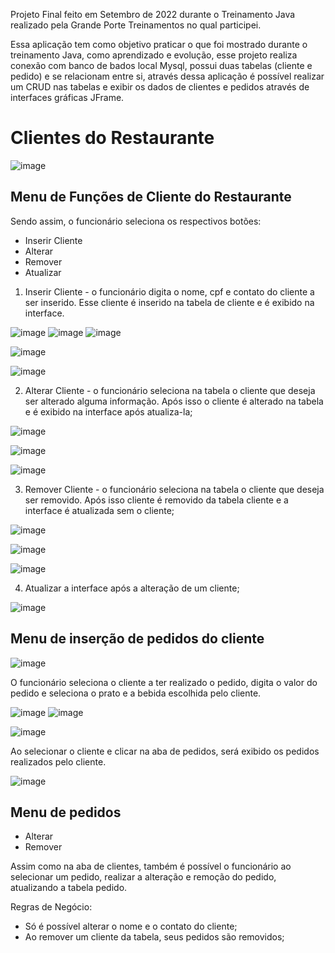 Projeto Final feito em Setembro de 2022 durante o Treinamento Java realizado pela Grande Porte Treinamentos no qual participei.

Essa aplicação tem como objetivo praticar o que foi mostrado durante o treinamento Java, como aprendizado e evolução, esse projeto realiza conexão 
com banco de bados local Mysql, possui duas tabelas (cliente e pedido) e se relacionam entre si, através dessa aplicação é possível 
realizar um CRUD nas tabelas e exibir os dados de clientes e pedidos através de interfaces gráficas JFrame.

# Clientes do Restaurante

![image](https://user-images.githubusercontent.com/68198636/194935379-4302ab13-78ed-4c10-80aa-87ff44c825c9.png)

 
## Menu de Funções de Cliente do Restaurante

Sendo assim, o funcionário  seleciona os respectivos botões: 

  * Inserir Cliente
  * Alterar
  * Remover
  * Atualizar
  
   1. Inserir Cliente - o funcionário digita o nome, cpf e contato do cliente a ser inserido. Esse cliente é inserido na tabela de cliente e é exibido na interface.  
   
   ![image](https://user-images.githubusercontent.com/68198636/194936716-32aac772-d3ae-421e-bd8e-0748c64d15a1.png) 
   ![image](https://user-images.githubusercontent.com/68198636/194936760-88572c8b-c945-4921-b205-610e74e35f50.png)
   ![image](https://user-images.githubusercontent.com/68198636/194936899-81135b0d-05b6-48bb-960b-d5788610e41a.png)
    
   ![image](https://user-images.githubusercontent.com/68198636/194936976-236424b8-cc55-4771-b11e-9d754e50a1ef.png)
   
   ![image](https://user-images.githubusercontent.com/68198636/194937025-adc3ca1e-59c7-49ad-acf0-b62bfaf03750.png)

   2. Alterar Cliente - o funcionário seleciona na tabela o cliente que deseja ser alterado alguma informação. 
      Após isso o cliente é alterado na tabela e é exibido na interface após atualiza-la;
   
   ![image](https://user-images.githubusercontent.com/68198636/194937226-7283aaf3-2f31-4fe0-9284-72aecac1935a.png)
   
   ![image](https://user-images.githubusercontent.com/68198636/194937607-f68e7ceb-e541-4400-91aa-bb5148a8afc1.png)

   ![image](https://user-images.githubusercontent.com/68198636/194937685-16cbd96e-2848-40f8-94b8-f9364fc716de.png)
   
   3. Remover Cliente -  o funcionário seleciona na tabela o cliente que deseja ser removido. 
      Após isso cliente é removido da tabela cliente e a interface é atualizada sem o cliente;
   
   ![image](https://user-images.githubusercontent.com/68198636/194938099-bb43b58c-f098-4986-84cd-7c0656b2af0c.png)
   
   ![image](https://user-images.githubusercontent.com/68198636/194938161-2f5807a4-a856-4c0e-a32a-97551480b65f.png)
   
   ![image](https://user-images.githubusercontent.com/68198636/194938201-0b645c85-c977-45f0-8ae5-32217acbc1a1.png)

   4. Atualizar a interface após a alteração de um cliente;
   
   ![image](https://user-images.githubusercontent.com/68198636/194938321-2ac93c56-c694-4a90-b4bf-ac981a1bae0d.png)

  ## Menu de inserção de pedidos do cliente
  
  ![image](https://user-images.githubusercontent.com/68198636/194939246-d657cfb0-1c1b-4216-93f1-da4d1d3b62a6.png)
  
  O funcionário seleciona o cliente a ter realizado o pedido, digita o valor do pedido e seleciona o prato e a bebida escolhida pelo cliente.
  
  ![image](https://user-images.githubusercontent.com/68198636/194938974-aa1a1795-b64a-4562-b1cb-d060c88b8815.png)
  ![image](https://user-images.githubusercontent.com/68198636/194939002-bf7004d7-e046-4487-982e-8cf40a784b09.png)
  
  ![image](https://user-images.githubusercontent.com/68198636/194939280-3558cdbe-285b-417d-b3d3-7ecf8aabc373.png)
  
  Ao selecionar o cliente e clicar na aba de pedidos, será exibido os pedidos realizados pelo cliente.
  
  ![image](https://user-images.githubusercontent.com/68198636/194939405-bcfbd1f6-ea49-4210-b4ab-f9d1ae54e70c.png)

  ## Menu de pedidos
  
  * Alterar
  * Remover
  
  Assim como na aba de clientes, também é possível o funcionário ao selecionar um pedido, realizar a alteração e remoção do pedido, atualizando a tabela pedido.
  
  Regras de Negócio:
  
  * Só é possível alterar o nome e o contato do cliente;
  * Ao remover um cliente da tabela, seus pedidos são removidos;
